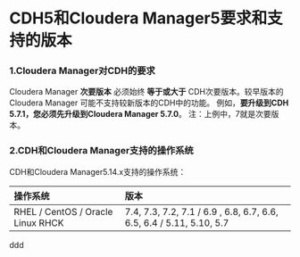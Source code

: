 CDH5和Cloudera Manager5要求和支持的版本
=================================================================================
### 1.Cloudera Manager对CDH的要求
Cloudera Manager **次要版本** 必须始终 **等于或大于** CDH次要版本。较早版本的Cloudera Manager
可能不支持较新版本的CDH中的功能。 例如，**要升级到CDH 5.7.1，您必须先升级到Cloudera Manager 5.7.0**。
注：上例中，7就是次要版本。

### 2.CDH和Cloudera Manager支持的操作系统
CDH和Cloudera Manager5.14.x支持的操作系统：

| 操作系统 | 版本 |
| :------------- | :------------- |
| RHEL / CentOS / Oracle Linux RHCK | 7.4, 7.3, 7.2, 7.1 / 6.9 , 6.8, 6.7, 6.6, 6.5, 6.4 / 5.11, 5.10, 5.7 |



































ddd
